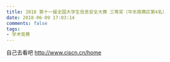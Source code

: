 ```yaml
---
title: 2018 第十一届全国大学生信息安全大赛 三等奖（华东南赛区第4名）
date: 2018-06-09 17:03:14
comments: false
tags:
- 学术竞赛
---
```


自己去看吧
http://www.ciscn.cn/home
